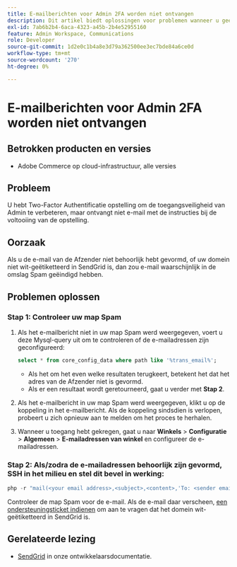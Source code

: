 ```yaml
---
title: E-mailberichten voor Admin 2FA worden niet ontvangen
description: Dit artikel biedt oplossingen voor problemen wanneer u geen e-mail ontvangt met de instructies voor het voltooien van de installatie nadat u Two-Factor Authentication (2FA) hebt ingesteld om de toegangsbeveiliging van Admin in Adobe Commerce op cloudinfrastructuur te verbeteren.
exl-id: 7ab6b2b4-6aca-4323-a45b-2b4e52955160
feature: Admin Workspace, Communications
role: Developer
source-git-commit: 1d2e0c1b4a8e3d79a362500ee3ec7bde84a6ce0d
workflow-type: tm+mt
source-wordcount: '270'
ht-degree: 0%

---
```


# E-mailberichten voor Admin 2FA worden niet ontvangen


## Betrokken producten en versies

* Adobe Commerce op cloud-infrastructuur, alle versies

## Probleem

U hebt Two-Factor Authentificatie opstelling om de toegangsveiligheid van Admin te verbeteren, maar ontvangt niet e-mail met de instructies bij de voltooiing van de opstelling.

## Oorzaak

Als u de e-mail van de Afzender niet behoorlijk hebt gevormd, of uw domein niet wit-geëtiketteerd in SendGrid is, dan zou e-mail waarschijnlijk in de omslag Spam geëindigd hebben.

## Problemen oplossen

### Stap 1: Controleer uw map Spam

1. Als het e-mailbericht niet in uw map Spam werd weergegeven, voert u deze Mysql-query uit om te controleren of de e-mailadressen zijn geconfigureerd:

   ```sql
   select * from core_config_data where path like '%trans_email%';
   ```

   * Als het om het even welke resultaten terugkeert, betekent het dat het adres van de Afzender niet is gevormd.
   * Als er een resultaat wordt geretourneerd, gaat u verder met **Stap 2**.

1. Als het e-mailbericht in uw map Spam werd weergegeven, klikt u op de koppeling in het e-mailbericht. Als de koppeling sindsdien is verlopen, probeert u zich opnieuw aan te melden om het proces te herhalen.
1. Wanneer u toegang hebt gekregen, gaat u naar **Winkels** > **Configuratie** > **Algemeen** > **E-mailadressen van winkel** en configureer de e-mailadressen.

### Stap 2: Als/zodra de e-mailadressen behoorlijk zijn gevormd, SSH in het milieu en stel dit bevel in werking:

```php
php -r "mail(<your email address>,<subject>,<content>,'To: <sender email>');"
```

Controleer de map Spam voor de e-mail. Als de e-mail daar verscheen, [een ondersteuningsticket indienen](/help/help-center-guide/help-center/magento-help-center-user-guide.md#login) om aan te vragen dat het domein wit-geëtiketteerd in SendGrid is.

## Gerelateerde lezing

* [SendGrid](https://devdocs.magento.com/cloud/project/sendgrid.html) in onze ontwikkelaarsdocumentatie.
